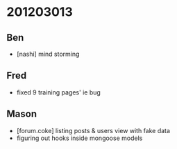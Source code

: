 # 201203013

## Ben
- [nashi] mind storming



## Fred
- fixed 9 training pages' ie bug



## Mason
- [forum.coke] listing posts & users view with fake data
- figuring out hooks inside mongoose models
